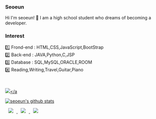 ### Seoeun<br>
Hi I'm seoeun! 👋
I am a high school student who dreams of becoming a developer.

### Interest
1️⃣ Frond-end : HTML,CSS,JavaScript,BootStrap <br>
2️⃣ Back-end : JAVA,Python,C,JSP <br>
3️⃣ Database : SQL,MySQL,ORACLE,ROOM <br>
4️⃣ Reading,Writing,Travel,Guitar,Piano <br>

<!--
**seoeunpark/seoeunpark** is a ✨ _special_ ✨ repository because its `README.md` (this file) appears on your GitHub profile.

Here are some ideas to get you started:

- 🔭 I’m currently working on ...
- 🌱 I’m currently learning ...
- 👯 I’m looking to collaborate on ...
- 🤔 I’m looking for help with ...
- 💬 Ask me about ...
- 📫 How to reach me: ...
- 😄 Pronouns: ...
- ⚡ Fun fact: ...
-->
<br>

<a href="https://hits.seeyoufarm.com"><img src="https://hits.seeyoufarm.com/api/count/incr/badge.svg?url=https%3A%2F%2Fgithub.com%2Fseoeunpark%2Fhit-counter&count_bg=%23F7786B&title_bg=%23555555&icon=&icon_color=%23F7786B&title=hits&edge_flat=false"/></a

![seoeun's github stats](https://github-readme-stats.vercel.app/api?username=seoeunpark&theme=cobalt&show_icons=true)
<a href="https://instagram.com/_p.sun">
        
<img src="http://img.shields.io/badge/-Instagram-ff69b4?style=flat&logo=Instagram&link=https://instagram.com/_p.sun/"
        style="height : auto; margin-left : 10px; margin-right : 10px;"/>
</a>
<a href="https://medium.com/@seoeun.park">
<img src="http://img.shields.io/badge/-Medium-12100E?style=flat&logo=Medium&link=https://medium.com/@seoeun.park"
        style="height : auto; margin-left : 10px; margin-right : 10px;"/>
</a>
<a href="mailto:seoeunpark.03@gmail.com">
<img src="http://img.shields.io/badge/-Gmail-D14846?style=flat&logo=Medium&link=mailto:seoeunpark.03@gmail.com"
        style="height : auto; margin-left : 10px; margin-right : 10px;"/>
</a>

